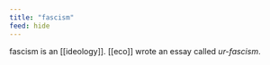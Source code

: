 ```yaml
---
title: "fascism"
feed: hide
---
```


fascism is an [[ideology]]. [[eco]] wrote an essay called _ur-fascism_.
